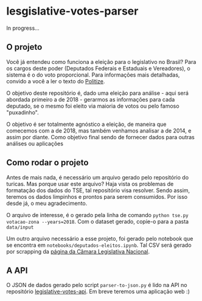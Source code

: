 # lesgislative-votes-parser

In progress...

## O projeto

Você já entendeu como funciona a eleição para o legislativo no Brasil? Para os cargos deste poder (Deputados Federais e Estaduais e Vereadores), o sistema é o do voto proporcional. Para informações mais detalhadas, convido a você a ler o texto do [Politize](https://www.politize.com.br/deputados-como-sao-eleitos/).

O objetivo deste repositório é, dado uma eleição para análise - aqui será abordada primeiro a de 2018 - gerarmos as informações para cada deputado, se o mesmo foi eleito via maioria de votos ou pelo famoso "puxadinho".

O objetivo é ser totalmente agnóstico a eleição, de maneira que comecemos com a de 2018, mas também venhamos analisar a de 2014, e assim por diante. Como objetivo final sendo de fornecer dados para outras análises ou aplicações

## Como rodar o projeto

Antes de mais nada, é necessário um arquivo gerado pelo repositório do turicas. Mas porque usar este arquivo? Haja vista os problemas de formatação dos dados do TSE, tal repositório visa resolver. Sendo assim, teremos os dados limpinhos e prontos para serem consumidos. Por isso desde já, o meu agradecimento.

O arquivo de interesse, é o gerado pela linha de comando `python tse.py votacao-zona --years=2018`. Com o dataset gerado, copie-o para a pasta `data/input`

Um outro arquivo necessário a esse projeto, foi gerado pelo notebook que se encontra em `notebooks/deputados-eleitos.ipynb`. Tal CSV será gerado por scrapping da [página da Câmara Legislativa Nacional](https://www.camara.leg.br/internet/agencia/infograficos-html5/DeputadosEleitos/index.html).

## A API

O JSON de dados gerado pelo script `parser-to-json.py` é lido na API no repositório [legislative-votes-api](https://github.com/emanuelgsouza/legislative-votes-api). Em breve teremos uma aplicação web :)
